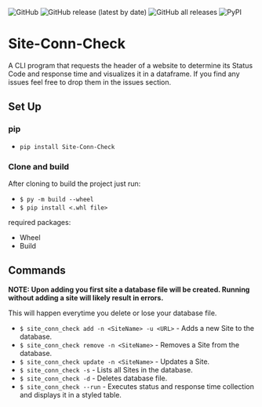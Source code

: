 ![GitHub](https://img.shields.io/github/license/rxxyxd/Site-Conn-Check) ![GitHub release (latest by date)](https://img.shields.io/github/v/release/Rxxyxd/Site-Conn-Check) ![GitHub all releases](https://img.shields.io/github/downloads/rxxyxd/Site-Conn-Check/total)
![PyPI](https://img.shields.io/pypi/v/site-conn-check)
# Site-Conn-Check
A CLI program that requests the header of a website to determine its Status Code and response time and visualizes it in a dataframe.
If you find any issues feel free to drop them in the issues section.

## Set Up

### pip
 - `pip install Site-Conn-Check`
 
### Clone and build

After cloning to build the project just run:
 - `$ py -m build --wheel`
 - `$ pip install <.whl file>`

required packages:
 - Wheel
 - Build


## Commands

**NOTE: Upon adding you first site a database file will be created. Running without adding a site will likely result in errors.**

This will happen everytime you delete or lose your database file.

 - `$ site_conn_check add -n <SiteName> -u <URL>` - Adds a new Site to the database.
 - `$ site_conn_check remove -n <SiteName>` - Removes a Site from the database.
 - `$ site_conn_check update -n <SiteName>` - Updates a Site.
 - `$ site_conn_check -s` - Lists all Sites in the database.
 - `$ site_conn_check -d` - Deletes database file.
 - `$ site_conn_check --run` - Executes status and response time collection and displays it in a styled table.
